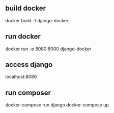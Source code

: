 ## build docker
docker build -t django-docker

## run docker
docker run -p 8080:8000 django-docker

## access django
localhost:8080

## run composer
docker-compose run django
docker-compose up